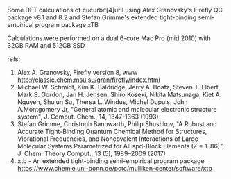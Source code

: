 Some DFT calculations of cucurbit[4]uril using Alex Granovsky's Firefly QC package v8.1 and 8.2 and Stefan Grimme's extended tight-binding semi-empirical program package xTB

Calculations were performed on a dual 6-core Mac Pro (mid 2010) with 32GB RAM and 512GB SSD

refs:

1. Alex A. Granovsky, Firefly version 8, www http://classic.chem.msu.su/gran/firefly/index.html
2. Michael W. Schmidt, Kim K. Baldridge, Jerry A. Boatz, Steven T. Elbert, Mark S. Gordon, Jan H. Jensen, Shiro Koseki, Nikita Matsunaga, Kiet A. Nguyen, Shujun Su, Thersa L. Windus, Michel Dupuis, John A.Montgomery Jr, "General atomic and molecular electronic structure system", J. Comput. Chem., 14, 1347-1363 (1993)
3. Stefan Grimme, Christoph Bannwarth, Philip Shushkov, "A Robust and Accurate Tight-Binding Quantum Chemical Method for Structures, Vibrational Frequencies, and Noncovalent Interactions of Large Molecular Systems Parametrized for All spd-Block Elements (Z = 1–86)", J. Chem. Theory Comput., 13 (5), 1989–2009 (2017)
4. xtb - An extended tight-binding semi-empirical program package https://www.chemie.uni-bonn.de/pctc/mulliken-center/software/xtb
